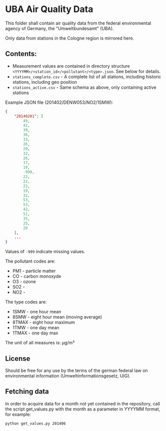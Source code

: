 UBA Air Quality Data
====================

This folder shall contain air quality data from the federal environmental agency of Germany, the "Umweltbundesamt" (UBA).

Only data from stations in the Cologne region is mirrored here.

## Contents:

* Measurement values are contained in directory structure `<YYYYMM>/<station_id>/<pollutant>/<type>.json`. See below for details.
* `stations_complete.csv` - A complete list of all stations, including historic stations, including geo position
* `stations_active.csv` - Same schema as above, only containing active stations

Example JSON file (201402/DENW053/NO2/1SMW):

```json
{
    "20140201": [
        49,
        42,
        39,
        36,
        33,
        26,
        29,
        32,
        26,
        17,
        19,
        -999,
        22,
        22,
        22,
        19,
        32,
        53,
        53,
        42,
        51,
        35,
        25,
        20
    ],
 	...
}
```

Values of `-999` indicate missing values.

The pollutant codes are:

* PM1 - particle matter
* CO - carbon monoxyde
* O3 - ozone
* SO2 - 
* NO2 - 

The type codes are:

* 1SMW - one hour mean
* 8SMW - eight hour mean (moving average)
* 8TMAX - eight hour maximum
* 1TMW - one day mean
* 1TMAX - one day max

The unit of all measures is: µg/m³

## License

Should be free for any use by the terms of the german federal law on environmental information (Umweltinformationsgesetz, UIG).

## Fetching data

In order to acquire data for a month not yet contained in the repository, call the script get_values.py with the month as a parameter in YYYYMM format, for example:

    python get_values.py 201406

